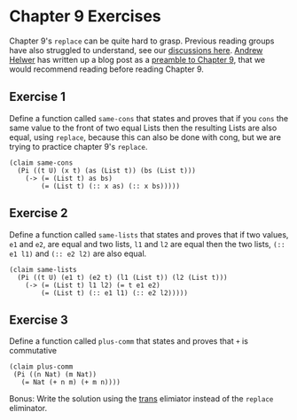 # Chapter 9 Exercises

Chapter 9's `replace` can be quite hard to grasp.
Previous reading groups have also struggled to understand, see our [discussions here](https://github.com/awalterschulze/the-little-typer-exercises/files/9706444/Gmail.-.Session6.-.2019-02-19_.Summary.pdf).
[Andrew Helwer](https://github.com/ahelwer) has written up a blog post as a [preamble to Chapter 9](https://ahelwer.ca/post/2022-10-13-little-typer-ch9/), that we would recommend reading before reading Chapter 9.

## Exercise 1

Define a function called `same-cons` that states and proves that
if you `cons` the same value to the front of two equal Lists then
the resulting Lists are also equal,
using `replace`, because this can also be done with cong,
but we are trying to practice chapter 9's `replace`.

```pie
(claim same-cons
  (Pi ((t U) (x t) (as (List t)) (bs (List t)))
    (-> (= (List t) as bs)
        (= (List t) (:: x as) (:: x bs)))))
```

## Exercise 2

Define a function called `same-lists` that states and proves that
if two values, `e1` and `e2`, are equal and two lists, `l1` and `l2` are
equal then the two lists, `(:: e1 l1)` and `(:: e2 l2)` are also equal.

```pie
(claim same-lists
  (Pi ((t U) (e1 t) (e2 t) (l1 (List t)) (l2 (List t)))
    (-> (= (List t) l1 l2) (= t e1 e2)
        (= (List t) (:: e1 l1) (:: e2 l2)))))
```

## Exercise 3

Define a function called `plus-comm` that states and proves that
`+` is commutative

```pie
(claim plus-comm
 (Pi ((n Nat) (m Nat))
   (= Nat (+ n m) (+ m n))))
```

Bonus: Write the solution using the [trans](https://docs.racket-lang.org/pie/index.html#%28def._%28%28lib._pie%2Fmain..rkt%29._trans%29%29) elimiator instead of the `replace` eliminator.
